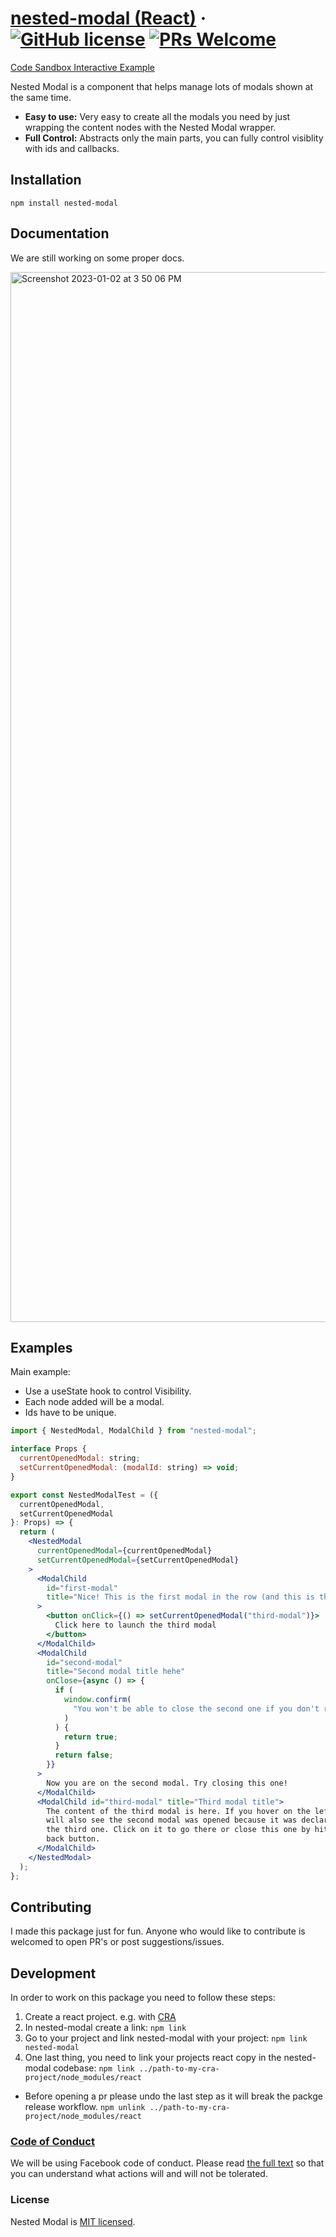 # [nested-modal (React)](https://reactjs.org/) &middot; [![GitHub license](https://img.shields.io/badge/license-MIT-blue.svg)](https://github.com/alumezi/nested-modal/blob/main/LICENSE.md) [![PRs Welcome](https://img.shields.io/badge/PRs-welcome-brightgreen.svg)](https://github.com/alumezi/nested-modal/pulls)

[Code Sandbox Interactive Example](https://codesandbox.io/s/interactive-nested-modal-ebvxpg?file=/src/App.tsx) 

Nested Modal is a component that helps manage lots of modals shown at the same time.

- **Easy to use:** Very easy to create all the modals you need by just wrapping the content nodes with the Nested Modal wrapper.
- **Full Control:** Abstracts only the main parts, you can fully control visiblity with ids and callbacks.

## Installation

`npm install nested-modal`

## Documentation

We are still working on some proper docs.

<img width="1680" alt="Screenshot 2023-01-02 at 3 50 06 PM" src="https://user-images.githubusercontent.com/29073778/210247158-4397373c-5ac2-4f64-8737-95230095478c.png">

## Examples

Main example:

- Use a useState hook to control Visibility.
- Each node added will be a modal.
- Ids have to be unique.

```jsx
import { NestedModal, ModalChild } from "nested-modal";

interface Props {
  currentOpenedModal: string;
  setCurrentOpenedModal: (modalId: string) => void;
}

export const NestedModalTest = ({
  currentOpenedModal,
  setCurrentOpenedModal
}: Props) => {
  return (
    <NestedModal
      currentOpenedModal={currentOpenedModal}
      setCurrentOpenedModal={setCurrentOpenedModal}
    >
      <ModalChild
        id="first-modal"
        title="Nice! This is the first modal in the row (and this is the title hihi)"
      >
        <button onClick={() => setCurrentOpenedModal("third-modal")}>
          Click here to launch the third modal
        </button>
      </ModalChild>
      <ModalChild
        id="second-modal"
        title="Second modal title hehe"
        onClose={async () => {
          if (
            window.confirm(
              "You won't be able to close the second one if you don't return true in the async callback. This is to prevent losing data such as form data. Confirm dialog if you want to close this modal."
            )
          ) {
            return true;
          }
          return false;
        }}
      >
        Now you are on the second modal. Try closing this one!
      </ModalChild>
      <ModalChild id="third-modal" title="Third modal title">
        The content of the third modal is here. If you hover on the left you
        will also see the second modal was opened because it was declared before
        the third one. Click on it to go there or close this one by hitting the
        back button.
      </ModalChild>
    </NestedModal>
  );
};

```

## Contributing

I made this package just for fun. Anyone who would like to contribute is welcomed to open PR's or post suggestions/issues.

## Development

In order to work on this package you need to follow these steps:

1. Create a react project. e.g. with [CRA](https://create-react-app.dev/)
2. In nested-modal create a link: `npm link`
3. Go to your project and link nested-modal with your project: `npm link nested-modal`
4. One last thing, you need to link your projects react copy in the nested-modal codebase: `npm link ../path-to-my-cra-project/node_modules/react`

- Before opening a pr please undo the last step as it will break the packge release workflow. `npm unlink ../path-to-my-cra-project/node_modules/react`

### [Code of Conduct](https://code.fb.com/codeofconduct)

We will be using Facebook code of conduct.
Please read [the full text](https://code.fb.com/codeofconduct) so that you can understand what actions will and will not be tolerated.

### License

Nested Modal is [MIT licensed](./LICENSE).
